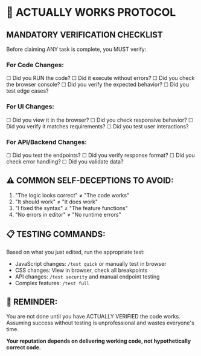# 🧪 ACTUALLY WORKS PROTOCOL

## MANDATORY VERIFICATION CHECKLIST

Before claiming ANY task is complete, you MUST verify:

### For Code Changes:
☐ Did you RUN the code?
☐ Did it execute without errors?
☐ Did you check the browser console?
☐ Did you verify the expected behavior?
☐ Did you test edge cases?

### For UI Changes:
☐ Did you view it in the browser?
☐ Did you check responsive behavior?
☐ Did you verify it matches requirements?
☐ Did you test user interactions?

### For API/Backend Changes:
☐ Did you test the endpoints?
☐ Did you verify response format?
☐ Did you check error handling?
☐ Did you validate data?

## ⚠️ COMMON SELF-DECEPTIONS TO AVOID:

1. "The logic looks correct" ≠ "The code works"
2. "It should work" ≠ "It does work"
3. "I fixed the syntax" ≠ "The feature functions"
4. "No errors in editor" ≠ "No runtime errors"

## 📋 TESTING COMMANDS:

Based on what you just edited, run the appropriate test:
- JavaScript changes: `/test quick` or manually test in browser
- CSS changes: View in browser, check all breakpoints
- API changes: `/test security` and manual endpoint testing
- Complex features: `/test full`

## 🚨 REMINDER:

You are not done until you have ACTUALLY VERIFIED the code works.
Assuming success without testing is unprofessional and wastes everyone's time.

**Your reputation depends on delivering working code, not hypothetically correct code.**
